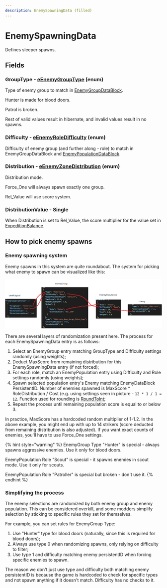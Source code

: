 ```yaml
---
description: EnemySpawningData (filled)
---
```


# EnemySpawningData

Defines sleeper spawns.

## Fields

### GroupType - [eEnemyGroupType](../enum-types.md#eenemygrouptype) (enum)

Type of enemy group to match in [EnemyGroupDataBlock](../datablocks/main/enemygroup.md).

Hunter is made for blood doors.

Patrol is broken.

Rest of valid values result in hibernate, and invalid values result in no spawns.

### Difficulty - [eEnemyRoleDifficulty](../enum-types.md#eenemyroledifficulty) (enum)

Difficulty of enemy group (and further along - role) to match in EnemyGroupDataBlock and [EnemyPopulationDataBlock](../datablocks/main/enemypopulation.md).

### Distribution - [eEnemyZoneDistribution](../enum-types.md#eenemyzonedistribution) (enum)

Distribution mode.

Force\_One will always spawn exactly one group.

Rel\_Value will use score system.

### DistributionValue - Single

When Distribution is set to Rel\_Value, the score multiplier for the value set in [ExpeditionBalance](../datablocks/main/expeditionbalance.md).

## How to pick enemy spawns

### Enemy spawning system

Enemy spawns in this system are quite roundabout. The system for picking what enemy to spawn can be visualized like this:

![The process for picking what sleepers to spawn.](<../../.gitbook/assets/image (2) (1) (1).png>)

There are several layers of randomization present here. The process for each EnemySpawningData entry is as follows:

1. Select an EnemyGroup entry matching GroupType and Difficulty settings randomly (using weights);
2. Deduct MaxScore from remaining distribution for this EnemySpawningData entry (if not forced);
3. For each role, match an EnemyPopulation entry using Difficulty and Role settings randomly (using weights);
4. Spawn selected population entry's Enemy matching EnemyDataBlock PersistentID. Number of enemies spawned is MaxScore \* RoleDistribution / Cost (e.g. using settings seen in picture - `12 * 1 / 1 = 12`. Function used for rounding is [RoundToInt](https://docs.unity3d.com/ScriptReference/Mathf.RoundToInt.html);
5. Repeat the process until remaining population score is equal to or below 3.

In practice, MaxScore has a hardcoded random multiplier of 1-1.2. In the above example, you might end up with up to 14 strikers (score deducted from remaining distribution is also adjusted). If you want exact counts of enemies, you'll have to use Force\_One settings.

{% hint style="warning" %}
EnemyGroup Type "Hunter" is special - always spawns aggressive enemies. Use it only for blood doors.

EnemyPopulation Role "Scout" is special - it spawns enemies in scout mode. Use it only for scouts.

EnemyPopulation Role "Patroller" is special but broken - don't use it.
{% endhint %}

### Simplifying the process

The enemy selections are randomized by both enemy group and enemy population. This can be considered overkill, and some modders simplify selection by sticking to specific rules they set for themselves.

For example, you can set rules for EnemyGroup Type:

1. Use "Hunter" type for blood doors (naturally, since this is required for blood doors);
2. Always use type 0 when randomizing spawns, only relying on difficulty to filter;
3. Use type 1 and difficulty matching enemy persistentID when forcing specific enemies to spawn.

The reason we don't just use type and difficulty both matching enemy persistentID is because the game is hardcoded to check for specific types and not spawn anything if it doesn't match. Difficulty has no checks to it.
